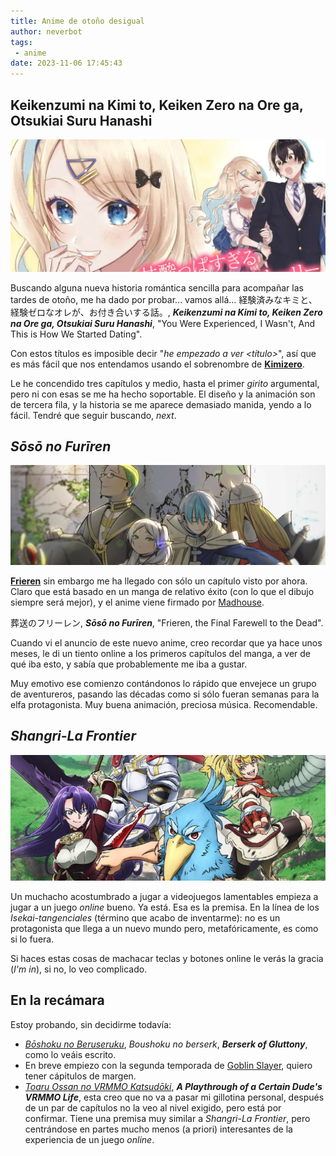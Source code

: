 ```yaml
---
title: Anime de otoño desigual
author: neverbot
tags:
 - anime
date: 2023-11-06 17:45:43
---
```


## Keikenzumi na Kimi to, Keiken Zero na Ore ga, Otsukiai Suru Hanashi

![Kimizero](./anime-de-otono-desigual/kimizero.jpg)

Buscando alguna nueva historia romántica sencilla para acompañar las tardes de otoño, me ha dado por probar... vamos allá... 経験済みなキミと、経験ゼロなオレが、お付き合いする話。, ***Keikenzumi na Kimi to, Keiken Zero na Ore ga, Otsukiai Suru Hanashi***, "You Were Experienced, I Wasn't, And This is How We Started Dating".

Con estos títulos es imposible decir "*he empezado a ver <título>*", así que es más fácil que nos entendamos usando el sobrenombre de [**Kimizero**](https://en.wikipedia.org/wiki/You_Were_Experienced,_I_Was_Not:_Our_Dating_Story).

Le he concendido tres capítulos y medio, hasta el primer *girito* argumental, pero ni con esas se me ha hecho soportable. El diseño y la animación son de tercera fila, y la historia se me aparece demasiado manida, yendo a lo fácil. Tendré que seguir buscando, *next*.

## *Sōsō no Furīren*

![Frieren](./anime-de-otono-desigual/frieren.jpg)

[**Frieren**](https://en.wikipedia.org/wiki/Frieren) sin embargo me ha llegado con sólo un capítulo visto por ahora. Claro que está basado en un manga de relativo éxito (con lo que el dibujo siempre será mejor), y el anime viene firmado por [Madhouse](https://en.wikipedia.org/wiki/Madhouse_(company)).

葬送のフリーレン, ***Sōsō no Furīren***, "Frieren, the Final Farewell to the Dead".

Cuando vi el anuncio de este nuevo anime, creo recordar que ya hace unos meses, le di un tiento online a los primeros capítulos del manga, a ver de qué iba esto, y sabía que probablemente me iba a gustar.

Muy emotivo ese comienzo contándonos lo rápido que envejece un grupo de aventureros, pasando las décadas como si sólo fueran semanas para la elfa protagonista. Muy buena animación, preciosa música. Recomendable.

## *Shangri-La Frontier*

![Shangri-la Frontier](./anime-de-otono-desigual/shangri-la-frontier.jpg)

Un muchacho acostumbrado a jugar a videojuegos lamentables empieza a jugar a un juego *online* bueno. Ya está. Esa es la premisa. En la línea de los *Isekai-tangenciales* (término que acabo de inventarme): no es un protagonista que llega a un nuevo mundo pero, metafóricamente, es como si lo fuera.

Si haces estas cosas de machacar teclas y botones online le verás la gracia (*I'm in*), si no, lo veo complicado.

## En la recámara

Estoy probando, sin decidirme todavía:

- [*Bōshoku no Beruseruku*](https://en.wikipedia.org/wiki/Berserk_of_Gluttony), *Boushoku no berserk*, ***Berserk of Gluttony***, como lo veáis escrito.
- En breve empiezo con la segunda temporada de [Goblin Slayer](https://en.wikipedia.org/wiki/Goblin_Slayer), quiero tener cápitulos de margen.
- [*Toaru Ossan no VRMMO Katsudōki*](https://en.wikipedia.org/wiki/A_Playthrough_of_a_Certain_Dude%27s_VRMMO_Life), ***A Playthrough of a Certain Dude's VRMMO Life***, esta creo que no va a pasar mi gillotina personal, después de un par de capítulos no la veo al nivel exigido, pero está por confirmar. Tiene una premisa muy similar a *Shangri-La Frontier*, pero centrándose en partes mucho menos (a priori) interesantes de la experiencia de un juego *online*.
